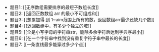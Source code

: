 - 题目1: [[无序数组需要排序的最短子数组长度]]
- 题目2: [[返回正数数组 arr 的最小不可组成和]]
- 题目3: [[想累加得 到 1~aim范围上所有的数，返回数组arr最少还缺几个数]]
- 题目4: [[返回数组中，有多少个独立的域]]
- 题目5: [[全是小写字母的字符串str，删除多余字符后达到字典序最小]]
- 题目6: [[在一个字符串中找到没有重复字符子串中最长的长度]]
- 题目7: [[一条直线最多能穿过多少个点]]